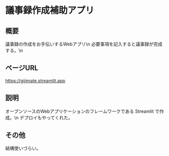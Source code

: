 # 議事録作成補助アプリ
## 概要
議事録の作成をお手伝いするWebアプリ\n
必要事項を記入すると議事録が完成する。\n

## ページURL

https://gijimate.streamlit.app

## 説明

オープンソースのWebアプリケーションのフレームワークである Streamlit で作成。\n
デプロイもやってくれた。

## その他

結構使いづらい。
